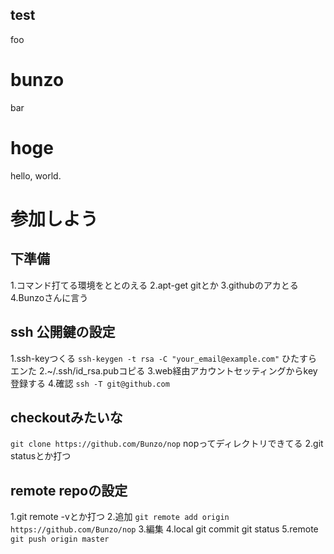 




## test
foo
# bunzo
bar

# hoge
hello, world.


# 参加しよう
## 下準備
1.コマンド打てる環境をととのえる
2.apt-get gitとか
3.githubのアカとる
4.Bunzoさんに言う
## ssh 公開鍵の設定
1.ssh-keyつくる
`ssh-keygen -t rsa -C "your_email@example.com"`
ひたすらエンた
2.~/.ssh/id_rsa.pubコピる
3.web経由アカウントセッティングからkey登録する
4.確認
`ssh -T git@github.com`
## checkoutみたいな
`git clone https://github.com/Bunzo/nop`
nopってディレクトリできてる
2.git statusとか打つ
## remote repoの設定
1.git remote -vとか打つ
2.追加
`git remote add origin https://github.com/Bunzo/nop`
3.編集
4.local
    git commit
    git status
5.remote
`git push origin master`

